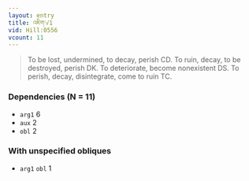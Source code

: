 ```yaml
---
layout: entry
title: འཇིག་√1
vid: Hill:0556
vcount: 11
---
```

> To be lost, undermined, to decay, perish CD\. To ruin, decay, to be destroyed, perish DK\. To deteriorate, become nonexistent DS\. To perish, decay, disintegrate, come to ruin TC\.


### Dependencies (N = 11)
* `arg1` 6
* `aux` 2
* `obl` 2


### With unspecified obliques
* `arg1` `obl` 1
